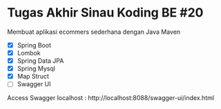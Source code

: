 # Tugas Akhir Sinau Koding BE #20


Membuat aplikasi ecommers sederhana dengan Java Maven

- [x] Spring Boot
- [x] Lombok
- [x] Spring Data JPA
- [x] Spring Mysql
- [x] Map Struct
- [ ] Swagger UI

Access Swagger localhost : http://localhost:8088/swagger-ui/index.html